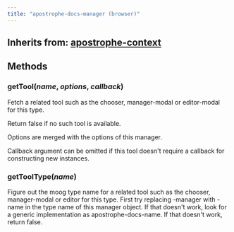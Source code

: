 ```yaml
---
title: "apostrophe-docs-manager (browser)"
---
```

## Inherits from: [apostrophe-context](../apostrophe-utils/browser-apostrophe-context.html)

## Methods
### getTool(*name*, *options*, *callback*)
Fetch a related tool such as the chooser, manager-modal or editor-modal for this type.

Return false if no such tool is available.

Options are merged with the options of this manager.

Callback argument can be omitted if this tool doesn't require a callback for
constructing new instances.
### getToolType(*name*)
Figure out the moog type name for a related tool such as the chooser, manager-modal
or editor for this type. First try replacing -manager with -name in the type name
of this manager object. If that doesn't work, look for a generic implementation
as apostrophe-docs-name. If that doesn't work, return false.
